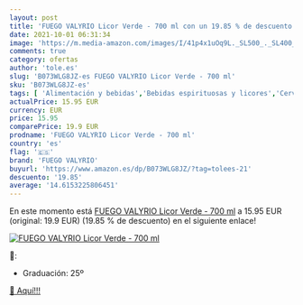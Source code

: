 ```yaml
---
layout: post
title: 'FUEGO VALYRIO Licor Verde - 700 ml con un 19.85 % de descuento'
date: 2021-10-01 06:31:34
image: 'https://m.media-amazon.com/images/I/41p4x1uOq9L._SL500_._SL400_.jpg'
comments: true
category: ofertas
author: 'tole.es'
slug: 'B073WLG8JZ-es FUEGO VALYRIO Licor Verde - 700 ml'
sku: 'B073WLG8JZ-es'
tags: [ 'Alimentación y bebidas','Bebidas espirituosas y licores','Cervezas, vinos y licores','Licores','fuego','fuego valyrio','licor','valyrio', ]
actualPrice: 15.95 EUR
currency: EUR
price: 15.95
comparePrice: 19.9 EUR
prodname: 'FUEGO VALYRIO Licor Verde - 700 ml'
country: 'es'
flag: '🇪🇸'
brand: 'FUEGO VALYRIO'
buyurl: 'https://www.amazon.es/dp/B073WLG8JZ/?tag=tolees-21'
descuento: '19.85'
average: '14.6153225806451'
---
```


En este momento está [FUEGO VALYRIO Licor Verde - 700 ml](https://www.amazon.es/dp/B073WLG8JZ/?tag=tolees-21) a 15.95 EUR (original: 19.9 EUR) (19.85 %  de descuento) en el siguiente enlace!

[![FUEGO VALYRIO Licor Verde - 700 ml](https://m.media-amazon.com/images/I/41p4x1uOq9L._SL500_._SL400_.jpg)](https://www.amazon.es/dp/B073WLG8JZ/?tag=tolees-21)

🔎:

- Graduación: 25º

[🛒 Aquí!!!](https://www.amazon.es/dp/B073WLG8JZ/?tag=tolees-21)
